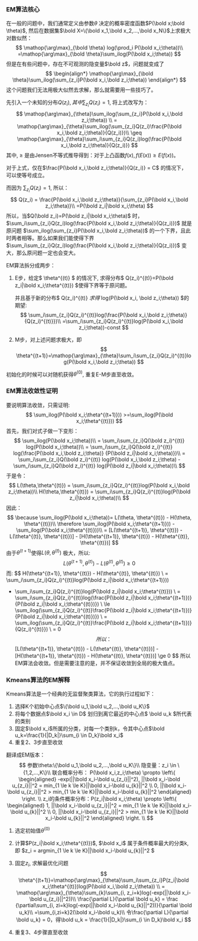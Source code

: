 ### EM算法核心

在一般的问题中，我们通常定义由参数$\theta$ 决定的概率密度函数$P(\bold x;\bold \theta)$, 然后在数据集$\bold X=\{\bold x_1,\bold x_2,...,\bold x_N\}$上求极大对数似然：
$$
\mathop{\arg\max}_{\bold \theta} log(\prod_i P(\bold x_i;\theta))\\
=\mathop{\arg\max}_{\bold \theta}\sum_ilog(P(\bold x_i;\theta))
$$
但是在有些问题中，存在不可观测的隐变量$\bold z$，问题就变成了
$$
\begin{align*}
\mathop{\arg\max}_{\bold \theta}\sum_ilog(\sum_{z_i}P(\bold x_i,\bold z_i;\theta)) 
\end{align*}
$$
这个问题我们无法用极大似然去求解，那么就需要用一些技巧了。

先引入一个未知的分布$Q(z_i),其中\sum_{z_i}Q(z_i) = 1$, 将上式改写为：
$$
\mathop{\arg\max}_{\theta}\sum_ilog(\sum_{z_i}P(\bold x_i,\bold z_i;\theta)) \\
= \mathop{\arg\max}_{\theta}\sum_ilog(\sum_{z_i}Q(z_i)\frac{P(\bold x_i,\bold z_i;\theta)}{Q(z_i)})\\
\geq \mathop{\arg\max}_{\theta}\sum_i\sum_{z_i}Q(z_i)log(\frac{P(\bold x_i,\bold z_i;\theta)}{Q(z_i)})
$$
其中,  $\geq$ 是由Jensen不等式推导得到：对于上凸函数$f(x), f(E(x)) \geq E(f(x))$。

对于上式，仅在$\frac{P(\bold x_i,\bold z_i;\theta)}{Q(z_i)} = C$ 的情况下， 可以使等号成立。

而因为 $\sum_{z_i}Q(z_i) = 1$, 所以：
$$
Q(z_i) = \frac{P(\bold x_i,\bold z_i;\theta)}{\sum_{z_i}P(\bold x_i,\bold z_i;\theta)}\\
=P(\bold z_i|\bold x_i;\theta)
$$
所以，当$Q(\bold z_i)=P(\bold z_i|\bold x_i;\theta)$ 时，$\sum_i\sum_{z_i}Q(z_i)log(\frac{P(\bold x_i,\bold z_i;\theta)}{Q(z_i)})$ 就是原问题 $\sum_ilog(\sum_{z_i}P(\bold x_i,\bold z_i;\theta))$ 的一个下界，且此时两者相等。那么如果我们能使得下界$\sum_i\sum_{z_i}Q(z_i)log(\frac{P(\bold x_i,\bold z_i;\theta)}{Q(z_i)})$ 变大，那么原问题一定也会变大。

EM算法拆分成两步：

1. E步，给定$ \theta^{(t)} $ 的情况下, 求得分布$ Q(z_i)^{(t)}=P(\bold z_i|\bold x_i;\theta^{(t)}) $使得下界等于原问题。

   并且基于新的分布$ Q(z_i)^{(t)} $求得$ log(P(\bold x_i, \bold z_i;\theta)) $的期望:
   $$
   \sum_i\sum_{z_i}Q(z_i)^{(t)}log(\frac{P(\bold x_i,\bold z_i;\theta)}{Q(z_i)^{(t)}})\\
   =\sum_i\sum_{z_i}Q(z_i)^{(t)}log(P(\bold x_i,\bold z_i;\theta))-const
   $$

2. M步，对上述问题求极大，即
   $$
   \theta^{(t+1)}=\mathop{\arg\max}_{\theta}\sum_i\sum_{z_i}Q(z_i)^{(t)}log(P(\bold x_i,\bold z_i;\theta))
   $$

初始化的时候可以对随机获得$\theta^{(0)}$, 重复E-M步直至收敛。



### EM算法收敛性证明

要说明算法收敛，只需证明:
$$
\sum_ilog(P(\bold x_i;\theta^{(t+1)})) >=\sum_ilog(P(\bold x_i;\theta^{(t)}))
$$
首先，我们对式子做一下变形：
$$
\sum_ilog(P(\bold x_i;\theta))\\ 
= \sum_i\sum_{z_i}Q(\bold z_i)^{(t)} log(P(\bold x_i;\theta))\\
= \sum_i\sum_{z_i}Q(\bold z_i)^{(t)} log(\frac{P(\bold x_i,\bold z_i;\theta)}
{P(\bold z_i|\bold x_i;\theta)})\\
= \sum_i\sum_{z_i}Q(\bold z_i)^{(t)} log(P(\bold x_i,\bold z_i;\theta) - 
\sum_i\sum_{z_i}Q(\bold z_i)^{(t)} log(P(\bold z_i|\bold x_i;\theta))\\
$$
于是令：
$$
L(\theta,\theta^{(t)}) = \sum_i\sum_{z_i}Q(z_i)^{(t)}log(P(\bold x_i,\bold z_i;\theta))\\
H(\theta,\theta^{(t)}) = \sum_i\sum_{z_i}Q(z_i)^{(t)}log(P(\bold z_i|\bold x_i;\theta))\\
$$
因此：
$$
\because \sum_ilog(P(\bold x_i;\theta))= L(\theta, \theta^{(t)}) - H(\theta, \theta^{(t)})\\
\therefore \sum_ilog(P(\bold x_i;\theta^{(t+1)})) - \sum_ilog(P(\bold x_i;\theta^{(t)}))\\
= [L(\theta^{(t+1)}, \theta^{(t)}) - L(\theta^{(t)}, \theta^{(t)})] - [H(\theta^{(t+1)}, \theta^{(t)}) - H(\theta^{(t)}, \theta^{(t)})]
$$
由于$\theta^{(t+1)}$使得$L(\theta, \theta^{(t)})$ 极大，所以:
$$
L(\theta^{(t+1)}, \theta^{(t)}) - L(\theta^{(t)}, \theta^{(t)}) \ge 0
$$
而:
$$
H(\theta^{(t+1)}, \theta^{(t)}) - H(\theta^{(t)}, \theta^{(t)}) \\
= \sum_i\sum_{z_i}Q(z_i)^{(t)}log(P(\bold z_i|\bold x_i;\theta^{(t+1)}))
  - \sum_i\sum_{z_i}Q(z_i)^{(t)}log(P(\bold z_i|\bold x_i;\theta^{(t)})) \\
= \sum_i\sum_{z_i}Q(z_i)^{(t)}log(\frac{P(\bold z_i|\bold x_i;\theta^{(t+1)})}{P(\bold z_i|\bold x_i;\theta^{(t)})}) \\
\le \sum_ilog(\sum_{z_i}Q(z_i)^{(t)}\frac{P(\bold z_i|\bold x_i;\theta^{(t+1)})}{P(\bold z_i|\bold x_i;\theta^{(t)})}) \\
= \sum_ilog(\sum_{z_i}Q(z_i)^{(t)}\frac{P(\bold z_i|\bold x_i;\theta^{(t+1)})}{Q(z_i)^{(t)}}) \\ 
= 0
$$
所以：
$$
[L(\theta^{(t+1)}, \theta^{(t)}) - L(\theta^{(t)}, \theta^{(t)})] - [H(\theta^{(t+1)}, \theta^{(t)}) - H(\theta^{(t)}, \theta^{(t)})] \ge 0
$$
所以EM算法会收敛。但是需要注意的是，并不保证收敛到全局的极大值点。



### Kmeans算法的EM解释

Kmeans算法是一个经典的无监督聚类算法，它的执行过程如下：

1. 选择K个初始中心点$\{\bold u_1,\bold u_2,...,\bold u_K\}$
2. 将每个数据点$\bold x_i \in D$ 划归到离它最近的中心点$ \bold u_k $所代表的类别
3. 固定$\bold x_i$所属的分类，对每一个类别k，令其中心点$\bold u_k=\frac{1}{|D_k|}\sum_{i \in D_k}\bold x_i$
4. 重复2、3步直至收敛



翻译成EM版本：
$$
参数\theta:\{\bold u_1,\bold u_2,...,\bold u_K\}\\
隐变量：z_i \in \{1,2,...,K\}\\
联合概率分布： P(\bold x_i,z_i;\theta) \propto 
\left\{
\begin{aligned}
-exp(||\bold x_i-\bold u_{z_i}||^2), ||\bold x_i-\bold u_{z_i}||^2 = min_{1 \le k \le K}||\bold x_i-\bold u_{k}||^2 \\
0, ||\bold x_i-\bold u_{z_i}||^2 > min_{1 \le k \le K}||\bold x_i-\bold u_{k}||^2
\end{aligned}
\right. \\
z_i的条件概率分布：P(z_i|\bold x_i;\theta) \propto 
\left\{
\begin{aligned}
1, ||\bold x_i-\bold u_{z_i}||^2 = min_{1 \le k \le K}||\bold x_i-\bold u_{k}||^2 \\
0, ||\bold x_i-\bold u_{z_i}||^2 > min_{1 \le k \le K}||\bold x_i-\bold u_{k}||^2
\end{aligned}
\right. \\
$$

1. 选定初始值$\theta^{(0)}$
2. 计算$P(z_i|\bold x_i;\theta^{(t)})$, $\bold x_i$ 属于条件概率最大的分类k, 即 $z_i = argmin_{1 \le k \le K}||\bold x_i-\bold u_{k}||^2 $

3. 固定$z_i$,  求解最优化问题
   $$
   \theta^{(t+1)}=\mathop{\arg\max}_{\theta}\sum_i\sum_{z_i}P(z_i|\bold x_i;\theta^{(t)})log(P(\bold x_i,\bold z_i;\theta)) \\
   = \mathop{\arg\max}_{\theta}\sum_{k}\sum_{i, z_i=k}log(-exp(||\bold x_i-\bold u_{z_i}||^2))\\
   \frac{\partial L}{\partial \bold u_k} = \frac {\partial\sum_{i, zi=k}log(-exp(||\bold x_i-\bold u_{k}||^2))}{\partial \bold u_k}\\
   =\sum_{i,zi=k}2(\bold x_i-\bold u_k)\\
   令\frac{\partial L}{\partial \bold u_k} = 0，得\bold u_k = \frac{1}{|D_k|}\sum_{i \in D_k}\bold x_i
   $$

4. 重复3、4步骤直至收敛